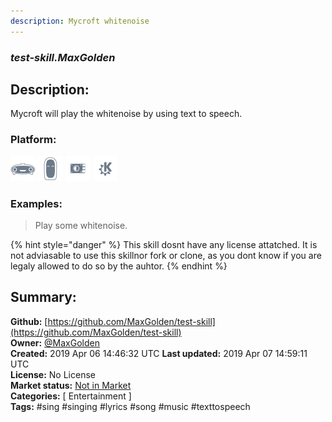 ```yaml
---
description: Mycroft whitenoise
---
```


### _test-skill.MaxGolden_  
## Description:  
Mycroft will play the whitenoise by using text to speech.  
  
  
### Platform:  
 ![Mark I](../.gitbook/assets/mark-1-icon.png)  ![Mark II](../.gitbook/assets/mark-2-icon.png)  ![Picroft](../.gitbook/assets/picroft-icon.png)  ![plasmoid](../.gitbook/assets/kde.png)   
### Examples:  
> Play some whitenoise.  
  
{% hint style="danger" %}
This skill dosnt have any license attatched. It is not adviasable to use this skillnor fork or clone, as you dont know if you are legaly allowed to do so by the auhtor.
{% endhint %}
  
## Summary:  
**Github:** [https://github.com/MaxGolden/test-skill](https://github.com/MaxGolden/test-skill)  
**Owner:** [@MaxGolden](https://github.com/MaxGolden)  
**Created:** 2019 Apr 06 14:46:32 UTC  **Last updated:** 2019 Apr 07 14:59:11 UTC  
**License:** No License  
**Market status:** [Not in Market](https://market.mycroft.ai/skill/)  
**Categories:** [ Entertainment ]   
**Tags:** \#sing \#singing \#lyrics \#song \#music \#texttospeech   
